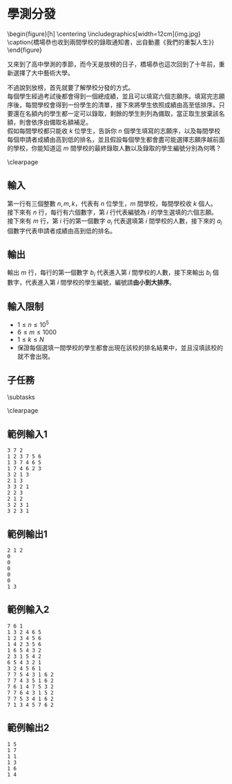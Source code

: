 # 學測分發

\begin{figure}[h]
\centering
\includegraphics[width=12cm]{img.jpg}
\caption{橋場恭也收到兩間學校的錄取通知書，出自動畫《我們的重製人生》}
\end{figure}

又來到了高中學測的季節，而今天是放榜的日子，橋場恭也這次回到了十年前，重新選擇了大中藝術大學。  

不過說到放榜，首先就要了解學校分發的方式。  
每個學生經過考試後都會得到一個總成績，並且可以填寫六個志願序。填寫完志願序後，每間學校會得到一份學生的清單，接下來將學生依照成績由高至低排序。只要還在名額內的學生都一定可以錄取，剩餘的學生則列為備取，當正取生放棄該名額，則會依序由備取名額補足。  
假如每間學校都只能收 $k$ 位學生，告訴你 $n$ 個學生填寫的志願序，以及每間學校每個申請者成績由高到低的排名，並且假設每個學生都會盡可能選擇志願序越前面的學校，你能知道這 $m$ 間學校的最終錄取人數以及錄取的學生編號分別為何嗎？  

\clearpage

## 輸入
第一行有三個整數 $n, m, k$，代表有 $n$ 位學生，$m$ 間學校，每間學校收 $k$ 個人。  
接下來有 $n$ 行，每行有六個數字，第 $i$ 行代表編號為 $i$ 的學生選填的六個志願。  
接下來有 $m$ 行，第 $i$ 行的第一個數字 $a_i$ 代表選填第 $i$ 間學校的人數，接下來的 $a_i$ 個數字代表申請者成績由高到低的排名。  

## 輸出
輸出 $m$ 行，每行的第一個數字 $b_i$ 代表進入第 $i$ 間學校的人數，接下來輸出 $b_i$ 個數字，代表進入第 $i$ 間學校的學生編號，編號請**由小到大排序**。  

## 輸入限制
 - $1 \leq n \leq 10^5$
 - $6 \leq m \leq 1000$
 - $1 \leq k \leq N$
 - 保證每個選填一間學校的學生都會出現在該校的排名結果中，並且沒填該校的就不會出現。

## 子任務
\subtasks

\clearpage

## 範例輸入1
```
3 7 2
1 2 3 7 5 6
1 3 7 4 6 5
1 7 4 6 2 3
3 2 1 3
2 1 3
3 3 2 1
2 2 3
2 1 2
3 2 3 1
3 2 3 1
```

## 範例輸出1
```
2 1 2
0
0
0
0
0
1 3
```

## 範例輸入2
```
7 6 1
1 3 2 4 6 5
1 2 3 4 5 6
1 4 2 3 5 6
1 6 5 4 3 2
2 3 1 5 4 2
6 5 4 3 2 1
3 2 4 5 6 1
7 7 5 4 3 1 6 2
7 7 4 3 5 1 6 2
7 6 1 4 7 5 3 2
7 7 6 4 3 1 5 2
7 7 5 3 4 1 6 2
7 1 3 4 5 7 6 2
```

## 範例輸出2
```
1 5
1 7
1 1
1 3
1 6
1 4
```
